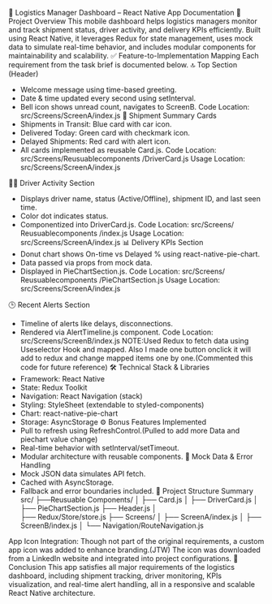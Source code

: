 📄 Logistics Manager Dashboard – React Native App Documentation
📌 Project Overview
This mobile dashboard helps logistics managers monitor and track shipment status, driver activity, and delivery KPIs efficiently. Built using React Native, it leverages Redux for state management, uses mock data to simulate real-time behavior, and includes modular components for maintainability and scalability.
✅ Feature-to-Implementation Mapping
Each requirement from the task brief is documented below.
🔝 Top Section (Header)
- Welcome message using time-based greeting.
- Date & time updated every second using setInterval.
- Bell icon shows unread count, navigates to ScreenB.
 Code Location: src/Screens/ScreenA/index.js
🚚 Shipment Summary Cards
- Shipments in Transit: Blue card with car icon.
- Delivered Today: Green card with checkmark icon.
- Delayed Shipments: Red card with alert icon.
- All cards implemented as reusable Card.js.
 Code Location: src/Screens/Reusuablecomponents /DriverCard.js
 Usage Location: src/Screens/ScreenA/index.js

👨‍✈️ Driver Activity Section
- Displays driver name, status (Active/Offline), shipment ID, and last seen time.
- Color dot indicates status.
- Componentized into DriverCard.js.
Code Location: src/Screens/ Reusuablecomponents /index.js
Usage Location: src/Screens/ScreenA/index.js
📊 Delivery KPIs Section
- Donut chart shows On-time vs Delayed % using react-native-pie-chart.
- Data passed via props from mock data.
- Displayed in PieChartSection.js.
Code Location: src/Screens/ Reusuablecomponents /PieChartSection.js
Usage Location: src/Screens/ScreenA/index.js

🕒 Recent Alerts Section
- Timeline of alerts like delays, disconnections.
- Rendered via AlertTimeline.js component.
Code Location: src/Screens/ScreenB/index.js
NOTE:Used Redux to fetch data using Useselector Hook and mapped.
Also I made one button onclick it will add to redux and change mapped items one by one.(Commented this code for future reference)
🛠️ Technical Stack & Libraries
- Framework: React Native
- State: Redux Toolkit
- Navigation: React Navigation (stack)
- Styling: StyleSheet (extendable to styled-components)
- Chart: react-native-pie-chart
- Storage: AsyncStorage
⚙️ Bonus Features Implemented
- Pull to refresh using RefreshControl.(Pulled to add more Data and piechart value change)
- Real-time behavior with setInterval/setTimeout.
- Modular architecture with reusable components.
🧪 Mock Data & Error Handling
- Mock JSON data simulates API fetch.
- Cached with AsyncStorage.
- Fallback and error boundaries included.
📁 Project Structure Summary
src/
├──Reusuable Components/
│   ├── Card.js
│   ├── DriverCard.js
│   ├── PieChartSection.js
├── Header.js
│   
├── Redux/Store/store.js
├── Screens/
│   ├── ScreenA/index.js
│   ├── ScreenB/index.js
│   └── Navigation/RouteNavigation.js


App Icon Integration: Though not part of the original requirements, a custom app icon was added to enhance branding.(JTW) The icon was downloaded from a LinkedIn website and integrated into  project configurations.
🧾 Conclusion
This app satisfies all major requirements of the logistics dashboard, including shipment tracking, driver monitoring, KPIs visualization, and real-time alert handling, all in a responsive and scalable React Native architecture.
